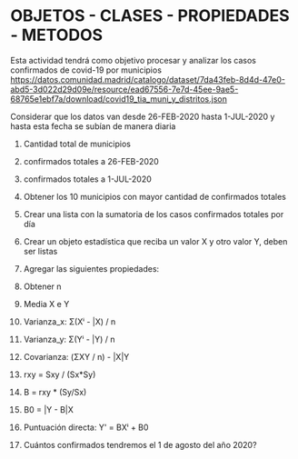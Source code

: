 # OBJETOS - CLASES - PROPIEDADES - METODOS

Esta actividad tendrá como objetivo procesar y analizar los casos confirmados de covid-19 por municipios
https://datos.comunidad.madrid/catalogo/dataset/7da43feb-8d4d-47e0-abd5-3d022d29d09e/resource/ead67556-7e7d-45ee-9ae5-68765e1ebf7a/download/covid19_tia_muni_y_distritos.json

Considerar que los datos van desde 26-FEB-2020 hasta 1-JUL-2020 y hasta esta fecha se subían de manera diaria

1. Cantidad total de municipios

2. confirmados totales a 26-FEB-2020

3. confirmados totales a 1-JUL-2020

4. Obtener los 10 municipios con mayor cantidad de confirmados totales

5. Crear una lista con la sumatoria de los casos confirmados totales por día

6. Crear un objeto estadística que reciba un valor X y otro valor Y, deben ser listas

7. Agregar las siguientes propiedades:

8. Obtener n

9. Media X e Y

10. Varianza_x: Σ(Xⁱ - |X) / n

11. Varianza_y: Σ(Yⁱ - |Y) / n

12. Covarianza: (ΣXY / n) - |X|Y

13. rxy = Sxy / (Sx*Sy)

14. B = rxy * (Sy/Sx)

15. B0 = |Y - B|X

16. Puntuación directa: Y' = BXⁱ + B0

17. Cuántos confirmados tendremos el 1 de agosto del año 2020?
